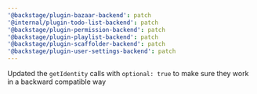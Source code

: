 ```yaml
---
'@backstage/plugin-bazaar-backend': patch
'@internal/plugin-todo-list-backend': patch
'@backstage/plugin-permission-backend': patch
'@backstage/plugin-playlist-backend': patch
'@backstage/plugin-scaffolder-backend': patch
'@backstage/plugin-user-settings-backend': patch
---
```


Updated the `getIdentity` calls with `optional: true` to make sure they work in a backward compatible way
